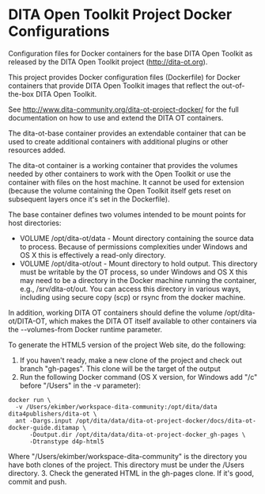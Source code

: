 DITA Open Toolkit Project Docker Configurations
===============================================

Configuration files for Docker containers for the base DITA Open Toolkit
as released by the DITA Open Toolkit project (http://dita-ot.org).

This project provides Docker configuration files (Dockerfile) for Docker containers
that provide DITA Open Toolkit images that reflect the out-of-the-box DITA Open
Toolkit.

See http://www.dita-community.org/dita-ot-project-docker/ for the full documentation
on how to use and extend the DITA OT containers.

The dita-ot-base container provides an extendable container that can be used to
create additional containers with additional plugins or other resources added.

The dita-ot container is a working container that provides the volumes needed
by other containers to work with the Open Toolkit or use the container with
files on the host machine. It cannot be used for extension (because the volume
containing the Open Toolkit itself gets reset on subsequent layers once it's
set in the Dockerfile).

The base container defines two volumes intended to be mount points
for host directories:

- VOLUME /opt/dita-ot/data - Mount directory containing the source data to process. Because of permissions complexities under 
Windows and OS X this is effectively a read-only directory.
- VOLUME /opt/dita-ot/out - Mount directory to hold output. This directory must be writable by the OT process, 
so under Windows and OS X this may need to be a directory in the Docker machine running the container,
e.g., /srv/dita-ot/out. You can access this directory in various ways, including using secure copy (scp) or
rsync from the docker machine. 

In addition, working DITA OT containers should define the volume /opt/dita-ot/DITA-OT, which makes
the DITA OT itself available to other containers via the --volumes-from Docker runtime parameter.

To generate the HTML5 version of the project Web site, do the following:

1. If you haven't ready, make a new clone of the project and check out branch "gh-pages". 
This clone will be the target of the output
2. Run the following Docker command (OS X version, for Windows add "/c" before "/Users" in the -v parameter):
  ```
  docker run \
    -v /Users/ekimber/workspace-dita-community:/opt/dita/data dita4publishers/dita-ot \
    ant -Dargs.input /opt/dita/data/dita-ot-project-docker/docs/dita-ot-docker-guide.ditamap \
        -Doutput.dir /opt/dita/data/dita-ot-project-docker_gh-pages \
        -Dtranstype d4p-html5
  ```

  Where "/Users/ekimber/workspace-dita-community" is the directory you have both clones of the project. 
  This directory must be under the /Users directory.
3. Check the generated HTML in the gh-pages clone. If it's good, commit and push.